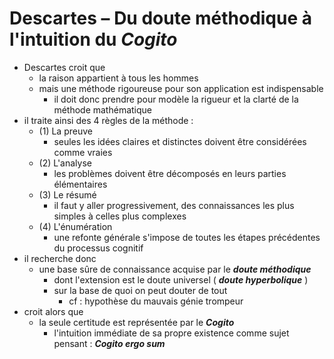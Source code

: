 # Descartes – Du doute méthodique à l'intuition du ***Cogito***

- Descartes croit que
  - la raison appartient à tous les hommes
  - mais une méthode rigoureuse pour son application est indispensable
    - il doit donc prendre pour modèle la rigueur et la clarté de la méthode mathématique
- il traite ainsi des 4 règles de la méthode :
  - (1) La preuve
    - seules les idées claires et distinctes doivent être considérées comme vraies
  - (2) L'analyse
    - les problèmes doivent être décomposés en leurs parties élémentaires
  - (3) Le résumé
    - il faut y aller progressivement, des connaissances les plus simples à celles plus complexes
  - (4) L'énumération
    - une refonte générale s'impose de toutes les étapes précédentes du processus cognitif
- il recherche donc
  - une base sûre de connaissance acquise par le ***doute méthodique***
    - dont l'extension est le doute universel ( ***doute hyperbolique*** )
    - sur la base de quoi on peut douter de tout
      - cf : hypothèse du mauvais génie trompeur
- croit alors que
  - la seule certitude est représentée par le ***Cogito***
    - l'intuition immédiate de sa propre existence comme sujet pensant : ***Cogito ergo sum***
